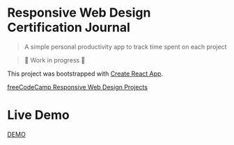 # Responsive Web Design Certification Journal
> A simple personal productivity app to track time spent on each project

> 🚧 Work in progress 🚧

This project was bootstrapped with
[Create React App](https://github.com/facebook/create-react-app).


[freeCodeCamp Responsive Web Design Projects](https://www.freecodecamp.org/learn/responsive-web-design/responsive-web-design-projects/)


# Live Demo

[DEMO](https://diegoperezm.github.io/responsive-web-design-certification-journal/)
